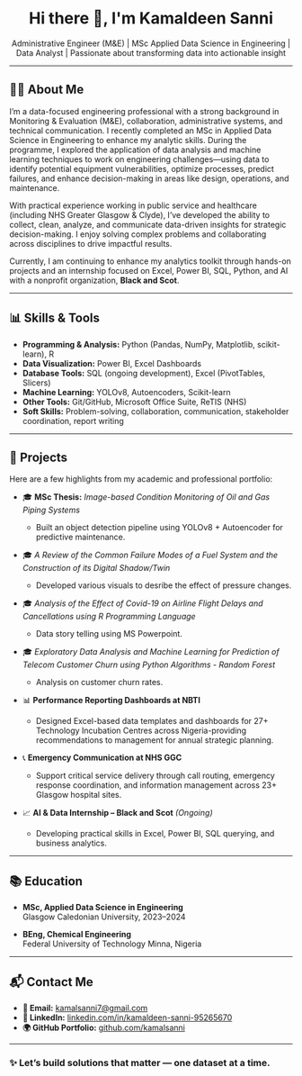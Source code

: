 <h1 align="center">Hi there 👋, I'm Kamaldeen Sanni</h1>
<p align="center">
  Administrative Engineer (M&E) | MSc Applied Data Science in Engineering | Data Analyst | Passionate about transforming data into actionable insight
</p>

---

## 🧑‍💼 About Me

I’m a data-focused engineering professional with a strong background in Monitoring & Evaluation (M&E), collaboration, administrative systems, and technical communication. I recently completed an MSc in Applied Data Science in Engineering to enhance my analytic skills. During the programme, I explored the application of data analysis and machine learning techniques to work on engineering challenges—using data to identify potential equipment vulnerabilities, optimize processes, predict failures, and enhance decision-making in areas like design, operations, and maintenance. 

With practical experience working in public service and healthcare (including NHS Greater Glasgow & Clyde), I’ve developed the ability to collect, clean, analyze, and communicate data-driven insights for strategic decision-making. I enjoy solving complex problems and collaborating across disciplines to drive impactful results.

Currently, I am continuing to enhance my analytics toolkit through hands-on projects and an internship focused on Excel, Power BI, SQL, Python, and AI with a nonprofit organization, **Black and Scot**.

---

## 📊 Skills & Tools

- **Programming & Analysis:** Python (Pandas, NumPy, Matplotlib, scikit-learn), R
- **Data Visualization:** Power BI, Excel Dashboards
- **Database Tools:** SQL (ongoing development), Excel (PivotTables, Slicers)
- **Machine Learning:** YOLOv8, Autoencoders, Scikit-learn
- **Other Tools:** Git/GitHub, Microsoft Office Suite, ReTIS (NHS)
- **Soft Skills:** Problem-solving, collaboration, communication, stakeholder coordination, report writing

---

## 📁 Projects

Here are a few highlights from my academic and professional portfolio:

- 🎓 **MSc Thesis:** *Image-based Condition Monitoring of Oil and Gas Piping Systems*  
  - Built an object detection pipeline using YOLOv8 + Autoencoder for predictive maintenance.

- 🎓 *A Review of the Common Failure Modes of a Fuel System and the Construction of its Digital Shadow/Twin*  
  - Developed various visuals to desribe the effect of pressure changes.

- 🎓 *Analysis of the Effect of Covid-19 on Airline Flight Delays and Cancellations using R Programming Language*
  - Data story telling using MS Powerpoint.
 
- 🎓 *Exploratory Data Analysis and Machine Learning for Prediction of Telecom Customer Churn using Python Algorithms - Random Forest*  
  - Analysis on customer churn rates. 

- 📊 **Performance Reporting Dashboards at NBTI**  
  - Designed Excel-based data templates and dashboards for 27+ Technology Incubation Centres across Nigeria-providing recommendations to management for annual strategic planning.

- 📞 **Emergency Communication at NHS GGC**  
  - Support critical service delivery through call routing, emergency response coordination, and information management across 23+ Glasgow hospital sites.

- 📈 **AI & Data Internship – Black and Scot** *(Ongoing)*  
  - Developing practical skills in Excel, Power BI, SQL querying, and business analytics.

---

## 📚 Education

- **MSc, Applied Data Science in Engineering**  
  Glasgow Caledonian University, 2023–2024

- **BEng, Chemical Engineering**  
  Federal University of Technology Minna, Nigeria

---

## 📬 Contact Me

- **📧 Email:** [kamalsanni7@gmail.com](mailto:kamalsanni7@gmail.com)  
- **🔗 LinkedIn:** [linkedin.com/in/kamaldeen-sanni-95265670](https://www.linkedin.com/in/kamaldeen-sanni-95265670)  
- **🌍 GitHub Portfolio:** [github.com/kamalsanni](https://github.com/kamalsanni)

---

### ✨ Let’s build solutions that matter — one dataset at a time.
